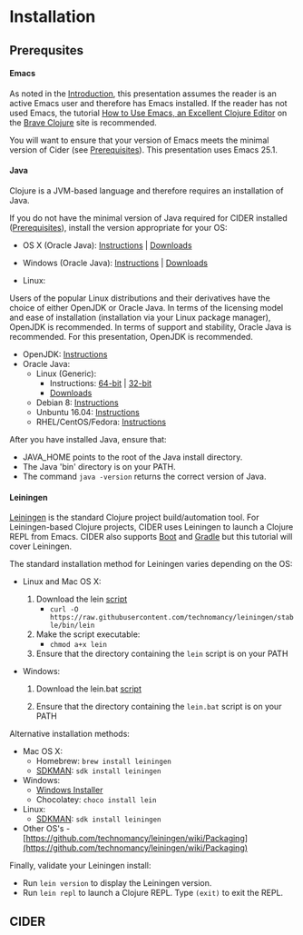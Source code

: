# Installation

## Prerequsites

#### Emacs

As noted in the [Introduction](../../README.md), this presentation assumes the reader is an active Emacs user and therefore has Emacs installed. If the reader has not used Emacs, the tutorial [How to Use Emacs, an Excellent Clojure Editor](http://www.braveclojure.com/basic-emacs/) on the [Brave Clojure](http://www.braveclojure.com/) site is recommended.

You will want to ensure that your version of Emacs meets the minimal version of Cider (see [Prerequisites](../../Prerequisites/README.md)). This presentation uses Emacs 25.1.

#### Java

Clojure is a JVM-based language and therefore requires an installation of Java.

If you do not have the minimal version of Java required for CIDER installed ([Prerequisites](../../Prerequisites/README.md)), install the version appropriate for your OS:

* OS X (Oracle Java): [Instructions](https://docs.oracle.com/javase/8/docs/technotes/guides/install/mac_jdk.html)
| [Downloads](http://www.oracle.com/technetwork/java/javase/downloads/index.html)
* Windows (Oracle Java): [Instructions](https://docs.oracle.com/javase/8/docs/technotes/guides/install/windows_jdk_install.html)
| [Downloads](http://www.oracle.com/technetwork/java/javase/downloads/index.html)

* Linux:

Users of the popular Linux distributions and their derivatives have the choice of either OpenJDK or Oracle Java. In terms of the licensing model and ease of installation (installation via your Linux package manager), OpenJDK is recommended. In terms of support and stability, Oracle Java is
recommended. For this presentation, OpenJDK is recommended.

* OpenJDK: [Instructions](http://openjdk.java.net/install/index.html)
* Oracle Java:
    * Linux (Generic):
        * Instructions: [64-bit](https://docs.oracle.com/javase/8/docs/technotes/guides/install/linux_jdk.html#BJFJJEFG) | [32-bit](https://docs.oracle.com/javase/8/docs/technotes/guides/install/linux_jdk.html#BJFCDAIB)
        * [Downloads](http://www.oracle.com/technetwork/java/javase/downloads/index.html)
    * Debian 8: [Instructions](https://www.digitalocean.com/community/tutorials/how-to-install-java-with-apt-get-on-debian-8)
    * Unbuntu 16.04: [Instructions](https://www.digitalocean.com/community/tutorials/how-to-install-java-with-apt-get-on-ubuntu-16-04)
    * RHEL/CentOS/Fedora: [Instructions](http://tecadmin.net/install-java-8-on-centos-rhel-and-fedora/)

After you have installed Java, ensure that:

* JAVA_HOME points to the root of the Java install directory.
* The Java 'bin' directory is on your PATH.
* The command ```java -version``` returns the correct version of Java.

#### Leiningen

[Leiningen](https://leiningen.org/) is the standard Clojure project build/automation tool. For Leiningen-based Clojure projects, CIDER uses Leiningen to launch a Clojure REPL from Emacs. CIDER also supports [Boot](https://github.com/boot-clj/boot) and [Gradle](https://gradle.org/) but this tutorial will cover Leiningen.

The standard installation method for Leiningen varies depending on the OS:

* Linux and Mac OS X:

    1. Download the lein [script](https://raw.githubusercontent.com/technomancy/leiningen/stable/bin/lein)
        * ```curl -O https://raw.githubusercontent.com/technomancy/leiningen/stable/bin/lein```
    2. Make the script executable:
        * ```chmod a+x lein```
    3. Ensure that the directory containing the ```lein``` script is on your PATH
    

* Windows:

    1. Download the lein.bat [script](https://raw.githubusercontent.com/technomancy/leiningen/stable/bin/lein.bat)

    2. Ensure that the directory containing the ```lein.bat``` script is on your PATH

Alternative installation methods:

* Mac OS X:
    * Homebrew: ```brew install leiningen```
    * [SDKMAN](http://sdkman.io/): ```sdk install leiningen```
* Windows:
    * [Windows Installer](https://bitbucket.org/djpowell/leiningen-win-installer/downloads/leiningen-installer-1.0.exe)
    * Chocolatey: ```choco install lein```
* Linux:
    * [SDKMAN](http://sdkman.io/): ```sdk install leiningen```
* Other OS's - [https://github.com/technomancy/leiningen/wiki/Packaging](https://github.com/technomancy/leiningen/wiki/Packaging)


Finally, validate your Leiningen install:

* Run ```lein version``` to display the Leiningen version.
* Run ```lein repl``` to launch a Clojure REPL. Type ```(exit)``` to exit the REPL.


## CIDER


